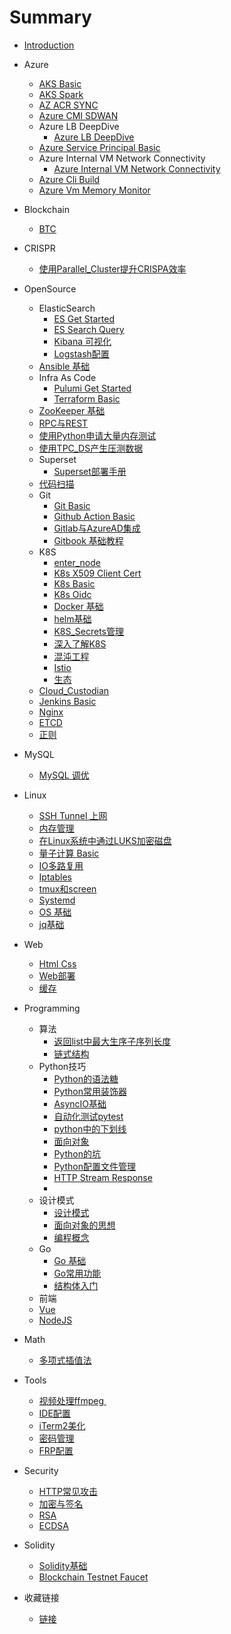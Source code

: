 # Summary

* [Introduction](README.md)
* Azure
  * [AKS Basic](Azure/AKS_Basic.md)
  * [AKS Spark](Azure/AKS_Spark.md)
  * [AZ ACR SYNC](Azure/AZ_ACR_SYNC.md)
  * [Azure CMI SDWAN](Azure/Azure_CMI_SDWAN.md)
  * Azure LB DeepDive
    * [Azure LB DeepDive](Azure/Azure_LB_DeepDive/Azure_LB_DeepDive.md)
  * [Azure Service Principal Basic](Azure/Azure_Service_Principal_Basic.md)
  * Azure Internal VM Network Connectivity
    * [Azure Internal VM Network Connectivity](Azure/Azure_internal_VM_Network_Connectivity/Azure_internal_VM_Network_Connectivity.md)
  * [Azure Cli Build](Azure/azure_cli_build.md)
  * [Azure Vm Memory Monitor](Azure/azure_vm_memory_monitor.md)
* Blockchain
	* [BTC](./Blockchain/BTC.md)
* CRISPR
  
  * [使用Parallel_Cluster提升CRISPA效率](CRISPR/使用parallel_cluster提升CRISPA效率.md)
* OpenSource
  * ElasticSearch
    * [ES Get Started](OpenSource/ELK/ES_Get_Started.md)
    * [ES Search Query](OpenSource/ELK/ES_Search_Query.md)
    * [Kibana 可视化](OpenSource/ELK/Kibana_可视化.md)
    * [Logstash配置](OpenSource/ELK/Logstash配置.md)
  * [Ansible 基础](OpenSource/Ansible_Basic.md)    
  * Infra As Code
    * [Pulumi Get Started](OpenSource/Pulumi_get_started.md)
    * [Terraform Basic](terraform/Terraform_Basic.md)
  * [ZooKeeper 基础](OpenSource/ZooKeeper_基础.md)
  * [RPC与REST](OpenSource/gRPC/RPC与REST.md)
  * [使用Python申请大量内存测试](OpenSource/使用python申请大量内存测试.md)
  * [使用TPC_DS产生压测数据](./OpenSource/使用TPC_DS产生压测数据.md)
  * Superset
    * [Superset部署手册](Superset/Superset部署手册.md)
  * [代码扫描](./OpenSource/代码扫描.md)
  * Git
    * [Git Basic](OpenSource/Git_Basic.md)
    * [Github Action Basic](OpenSource/Github_Action_Basic.md)
    * [Gitlab与AzureAD集成](OpenSource/Gitlab与AzureAD集成.md)
    * [Gitbook 基础教程](OpenSource/gitbook_basic.md)
  * K8S
    * [enter_node](OpenSource/K8S/enter_node.md)
    * [K8s X509 Client Cert](OpenSource/K8S/k8s_X509_client_cert.md)
    * [K8s Basic](OpenSource/K8S/k8s_basic.md)
    * [K8s Oidc](OpenSource/K8S/k8s_oidc.md)
    * [Docker 基础 ](OpenSource/K8S/Docker基础.md)
    * [helm基础](./OpenSource/K8S/helm/helm基础.md)
    * [K8S_Secrets管理](./OpenSource/K8S/K8S_Secrets管理.md)
    * [深入了解K8S](OpenSource/K8S/K8S_DeepDive.md)
    * [混沌工程](OpenSource/K8S/chaos/混沌工程.md)
    * [Istio](./OpenSource/K8S/istio.md)
    * [生态](./OpenSource/K8S/生态.md)
  * [Cloud_Custodian](./OpenSource/compliance/Cloud_Custodian.md)
  * [Jenkins Basic](OpenSource/Jenkins_Basic.md)
  * [Nginx](./OpenSource/Nginx/Nginx配置.md)
  * [ETCD](./OpenSource/ETCD.md)
  * [正则](./OpenSource/正则.md)
* MySQL
  * [MySQL 调优](OpenSource/MySQL_调优.md)

* Linux
  * [SSH Tunnel 上网](OpenSource/SSH_Tunnel_上网.md)
  * [内存管理](OpenSource/内存管理.md)
  * [在Linux系统中通过LUKS加密磁盘](OpenSource/在Linux系统中通过LUKS加密磁盘.md)
  * [量子计算 Basic](OpenSource/量子计算_Basic.md)
  * [IO多路复用](./Linux/IO多路复用.md)
  * [Iptables](./Linux/Iptables.md)
  * [tmux和screen](./Linux/tmux和screen.md)
  * [Systemd](./Linux/systemd.md)
  * [OS 基础](./Linux/OS基础.md)
  * [jq基础](./Linux/jq.md)
* Web
  * [Html Css](Web/Html_Css.md)
  * [Web部署](./Web/Web_deployment.md)
  * [缓存](./Web/缓存.md)
* Programming
  * 算法
    * [返回list中最大生序子序列长度](Programming/Algorithm/返回list升序序列的最大长度.md)
    * [链式结构](Programming/Algorithm/链式结构.md)
  * Python技巧
    * [Python的语法糖](./Programming/Python/Python的语法糖.md)
    * [Python常用装饰器](./Programming/Python/python常用装饰器.md)
    * [AsyncIO基础](./Programming/Python/AsyncIO基础.md)
    * [自动化测试pytest](./Programming/Python/自动化测试pytest.md)
    * [python中的下划线](./Programming/Python/Python中的下划线.md)
    * [面向对象](./Programming/Python/面向对象.md)
    * [Python的坑](./Programming/Python/python的坑.md)
    * [ Python配置文件管理](./Programming/Python/Python配置文件管理.md)
    * [HTTP Stream Response](./Programming/Python/HTTP_Stream_Response.md)
    * 
  * 设计模式
    * [设计模式](./Programming/设计模式/设计模式.md)
    * [面向对象的思想](./Programming/设计模式/面向对象的思想.md)
    * [编程概念](./Programming/设计模式/编程概念.md)
  * Go
    * [Go 基础](./Programming/Go/Go基础.md)
    * [Go常用功能](./Programming/Go/Go常用功能.md)
    * [结构体入门](./Programming/Go/结构体入门.md)
  *  前端
	* [Vue](./Programming/前端/Vue/Vue基础.md)
	* [NodeJS](./Programming/前端/NodeJS/NodeJS基础.md)
* Math
	* [多项式插值法](./Math/多项式插值法.md)
  

* Tools
  * [视频处理ffmpeg ](./Tools/视频处理ffmpeg.md)
  * [IDE配置](./Tools/IDE配置.md)
  * [iTerm2美化](./Tools/iterm2美化.md)
  * [密码管理](./Tools/密码管理.md)
  * [FRP配置](./Tools/FRP配置.md)
* Security
  * [HTTP常见攻击](./Security/HTTP常见攻击.md)
  * [加密与签名](./Security/加密与签名.md)
  * [RSA](./Security/RSA.md)
  * [ECDSA](./Security/ECDSA.md)
* Solidity
  * [Solidity基础](./Solidity/solidity_basic.md)
  * [Blockchain Testnet Faucet](./Solidity/Blockchain_Testnet_Faucet.md)
* 收藏链接
  * [链接](./Tools/收藏链接.md)
